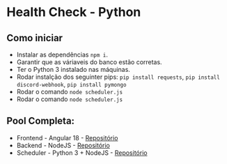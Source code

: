 # Health Check - Python

## Como iniciar
- Instalar as dependências `npm i`.
- Garantir que as váriaveis do banco estão corretas.
- Ter o Python 3 instalado nas máquinas.
- Rodar instalção dos seguinter pips: `pip install requests`, `pip install discord-webhook`, `pip install pymongo`
- Rodar o comando `node scheduler.js`
- Rodar o comando `node scheduler.js`

## Pool Completa:
- Frontend  - Angular 18        - [Repositório](https://github.com/Thiagomatheus12/status-tracker)
- Backend   - NodeJS            - [Repositório](https://github.com/jthales/status-tracker-node)
- Scheduler - Python 3 + NodeJS - [Repositório](https://github.com/jthales/health-check)
